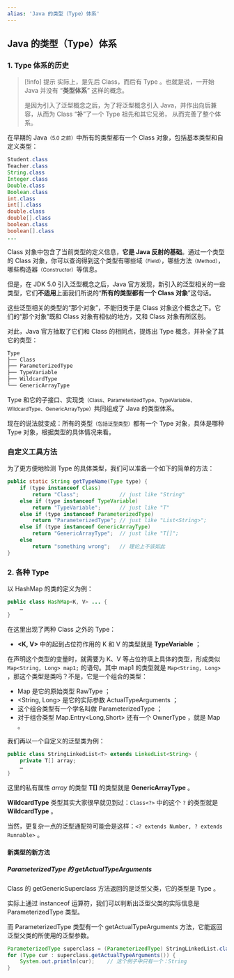 ```yaml
---
alias: 'Java 的类型（Type）体系'
---
```


## Java 的类型（Type）体系

### 1. Type 体系的历史 

> [!info] 提示
> 实际上，是先后 Class，而后有 Type 。也就是说，一开始 Java 并没有 “**类型体系**” 这样的概念。
> 
> 是因为引入了泛型概念之后，为了将泛型概念引入 Java，并作出向后兼容，从而为 Class “**补**”了一个 Type 祖先和其它兄弟， 从而完善了整个体系。

在早期的 Java<small>（5.0 之前）</small>中所有的类型都有一个 Class 对象，包括基本类型和自定义类型：

```java
Student.class
Teacher.class
String.class
Integer.class
Double.class
Boolean.class
int.class
int[].class
double.class
double[].class
boolean.class
boolean[].class
...
```

Class 对象中包含了当前类型的定义信息，**它是 Java 反射的基础**。通过一个类型的 Class 对象，你可以查询得到这个类型有哪些域<small>（Field）</small>，哪些方法<small>（Method）</small>，哪些构造器<small>（Constructor）</small>等信息。

但是，在 JDK 5.0 引入泛型概念之后，Java 官方发现，新引入的泛型相关的一些类型，它们**不适用**上面我们所说的“**所有的类型都有一个 Class 对象**”这句话。

这些泛型相关的类型的“那个对象”，不能归类于是 Class 对象这个概念之下。它们的“那个对象”既和 Class 对象有相似的地方，又和 Class 对象有所区别。

对此，Java 官方抽取了它们和 Class 的相同点，提炼出 Type 概念，并补全了其它的类型：

```txt
Type
├── Class
├── ParameterizedType
├── TypeVariable
├── WildcardType
└── GenericArrayType
```

Type 和它的子接口、实现类<small>（Class、ParameterizedType、TypeVariable、WildcardType、GenericArrayType）</small>共同组成了 Java 的类型体系。

现在的说法就变成：所有的类型<small>（包括泛型类型）</small>都有一个 Type 对象，具体是哪种 Type 对象，根据类型的具体情况来看。

### 自定义工具方法

为了更方便地检测 Type 的具体类型，我们可以准备一个如下的简单的方法：

```java
public static String getTypeName(Type type) {
    if (type instanceof Class)
        return "Class";             // just like "String"
    else if (type instanceof TypeVariable)
        return "TypeVariable";      // just like "T"
    else if (type instanceof ParameterizedType)
        return "ParameterizedType"; // just like "List<String>";
    else if (type instanceof GenericArrayType)
        return "GenericArrayType";  // just like "T[]";
    else
        return "something wrong";   // 理论上不该如此
}

```

### 2. 各种 Type 

以 HashMap 的类的定义为例：

```java
public class HashMap<K, V> ... {
    …
}
```

在这里出现了两种 Class 之外的 Type：

- **\<K, V\>** 中的起到占位符作用的 K 和 V 的类型就是 **TypeVariable** ；

在声明这个类型的变量时，就需要为 K、V 等占位符填上具体的类型，形成类似 `Map<String, Long> map1;` 的语句。其中 map1 的类型就是 `Map<String, Long>` ，那这个类型是类吗？不是，它是一个组合的类型：

- Map 是它的原始类型 RawType ；
- \<String, Long\> 是它的实际参数 ActualTypeArguments ；
- 这个组合类型有一个学名叫做 ParameterizedType ；
- 对于组合类型 Map.Entry\<Long,Short\> 还有一个 OwnerType ，就是 Map 。

我们再以一个自定义的泛型类为例：

```java
public class StringLinkedList<T> extends LinkedList<String> {
    private T[] array;
    …
}
```

这里的私有属性 *array* 的类型 **T[]** 的类型就是 **GenericArrayType** 。

**WildcardType** 类型其实大家很早就见到过：`Class<?>` 中的这个 `?` 的类型就是 **WildcardType** 。

当然，更复杂一点的泛型通配符可能会是这样：`<? extends Number, ? extends Runnable>` 。


#### 新类型的新方法

##### ParameterizedType 的 getActualTypeArguments

Class 的 getGenericSuperclass 方法返回的是泛型父类，它的类型是 Type 。

实际上通过 instanceof 运算符，我们可以判断出泛型父类的实际信息是 ParameterizedType 类型。

而 ParameterizedType 类型有一个 getActualTypeArguments 方法，它能返回泛型父类的所使用的泛型参数。

```java
ParameterizedType superclass = (ParameterizedType) StringLinkedList.class.getGenericSuperclass();
for (Type cur : superclass.getActualTypeArguments()) {
    System.out.println(cur);    // 这个例子中只有一个：String
}
```

